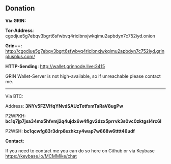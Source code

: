 ## Donation 

**Via GRIN:**

**Tor-Address**: cgodjue5g7ebqv3bgrt6sfwbvq4ricibnxjwkqimu2apbdyn7c752iyd.onion

**Grin++:** http://cgodjue5g7ebqv3bgrt6sfwbvq4ricibnxjwkqimu2apbdyn7c752iyd.grinplusplus.com/ 

**HTTP-Sending**: http://wallet.grinnode.live:3415 

GRIN Wallet-Server is not high-available, so if unreachable please contact me.

--------

Via BTC:

Address: **3NYv5FZVHqYNvdSAUzTotfxmTaRaV8ugPw**

P2WPKH: **bc1q7jp7jsa34mx5hfvmj2q4ujdx6w4flgv2dzx5prrvk3s0vc0zktgsl4rc6l**

P2WSH: **bc1qcwfg83r3drp8szhkzy4wap7w868w6tttt46udf**


**Contact:**

If you need to contact me you can do so here on Github or via Keybase https://keybase.io/MCMMike/chat

